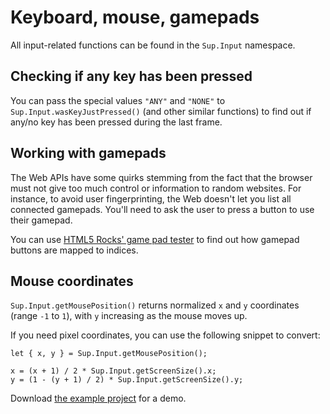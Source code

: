 # Keyboard, mouse, gamepads

All input-related functions can be found in the `Sup.Input` namespace.

## Checking if any key has been pressed

You can pass the special values `"ANY"` and `"NONE"` to `Sup.Input.wasKeyJustPressed()` (and other similar functions) to find out if any/no key has been pressed during the last frame.

## Working with gamepads

The Web APIs have some quirks stemming from the fact that the browser must not
give too much control or information to random websites. For instance,
to avoid user fingerprinting, the Web doesn't let you list all connected gamepads.
You'll need to ask the user to press a button to use their gamepad.

You can use [HTML5 Rocks' game pad tester](http://www.html5rocks.com/en/tutorials/doodles/gamepad/gamepad-tester/tester.html)
to find out how gamepad buttons are mapped to indices.

## Mouse coordinates

`Sup.Input.getMousePosition()` returns normalized `x` and `y` coordinates (range `-1` to `1`), with `y` increasing as the mouse moves up.

If you need pixel coordinates, you can use the following snippet to convert:

```
let { x, y } = Sup.Input.getMousePosition();

x = (x + 1) / 2 * Sup.Input.getScreenSize().x;
y = (1 - (y + 1) / 2) * Sup.Input.getScreenSize().y;
```

Download [the example project](https://bitbucket.org/sparklinlabs/superpowers-mouse-pixels/) for a demo.
